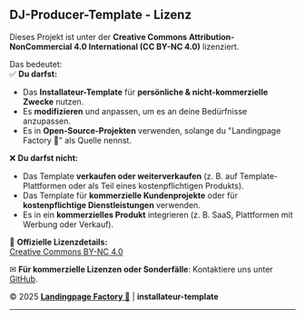 ## **DJ-Producer-Template - Lizenz**  

Dieses Projekt ist unter der **Creative Commons Attribution-NonCommercial 4.0 International (CC BY-NC 4.0)** lizenziert.  

Das bedeutet:  
✅ **Du darfst:**  
- Das **Installateur-Template** für **persönliche & nicht-kommerzielle Zwecke** nutzen.  
- Es **modifizieren** und anpassen, um es an deine Bedürfnisse anzupassen.  
- Es in **Open-Source-Projekten** verwenden, solange du "Landingpage Factory 🚀" als Quelle nennst.  

❌ **Du darfst nicht:**  
- Das Template **verkaufen oder weiterverkaufen** (z. B. auf Template-Plattformen oder als Teil eines kostenpflichtigen Produkts).  
- Das Template für **kommerzielle Kundenprojekte** oder für **kostenpflichtige Dienstleistungen** verwenden.  
- Es in ein **kommerzielles Produkt** integrieren (z. B. SaaS, Plattformen mit Werbung oder Verkauf).

🔗 **Offizielle Lizenzdetails:**  
[Creative Commons BY-NC 4.0](https://creativecommons.org/licenses/by-nc/4.0/)  

✉ **Für kommerzielle Lizenzen oder Sonderfälle**: Kontaktiere uns unter [GitHub](https://github.com/akocerke).  

© 2025 [**Landingpage Factory 🚀**](https://github.com/landingpage-factory) | **installateur-template**

---